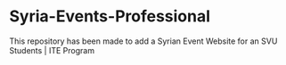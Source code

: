 # Syria-Events-Professional
This repository has been made to add a Syrian Event  Website for an SVU Students | ITE Program
